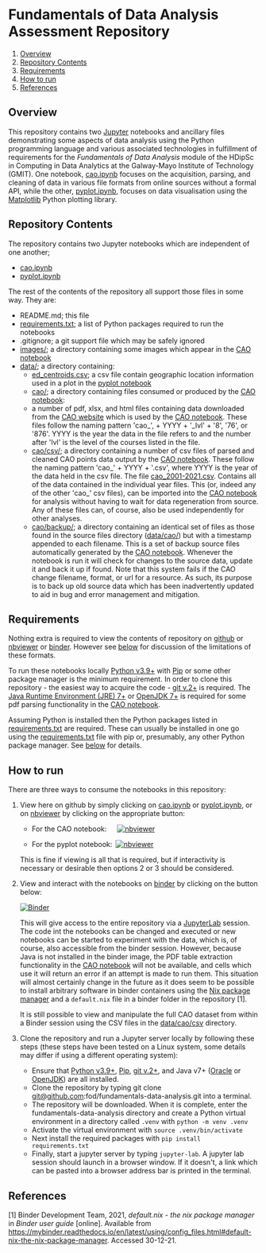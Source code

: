 # Fundamentals of Data Analysis Assessment Repository

1. [Overview](#overview)
1. [Repository Contents](#repository-contents)
1. [Requirements](#requirements)
1. [How to run](#how-to-run)
1. [References](#references)

## Overview

This repository contains two [Jupyter](https://jupyter.org/) notebooks and ancillary files demonstrating some aspects of data analysis using the Python programming language and various associated technologies in fulfillment of requirements for the *Fundamentals of Data Analysis* module of the HDipSc in Computing in Data Analytics at the Galway-Mayo Institute of Technology (GMIT). One notebook, [cao.ipynb](cao.ipynb) focuses on the acquisition, parsing, and cleaning of data in various file formats from online sources without a formal API, while the other, [pyplot.ipynb](pyplot.ipynb), focuses on data visualisation using the [Matplotlib](https://matplotlib.org/) Python plotting library.

## Repository Contents

The repository contains two Jupyter notebooks which are independent of one another;
- [cao.ipynb](cao.ipynb)
- [pyplot.ipynb](pyplot.ipynb)

The rest of the contents of the repository all support those files in some way. They are:
- README.md; this file
- [requirements.txt](requirements.txt); a list of Python packages required to run the notebooks
- .gitignore; a git support file which may be safely ignored
- [images/](images/); a directory containing some images which appear in the [CAO notebook](cao.ipynb)
- [data/](data/); a directory containing:
    - [ed_centroids.csv](data/ed_centroids.csv); a csv file contain geographic location information used in a plot in the [pyplot notebook](pyplot.ipynb)
    - [cao/](cao/); a directory containing files consumed or produced by the [CAO notebook](cao.ipynb):
    - a number of pdf, xlsx, and html files containing data downloaded from the [CAO website](http://www.cao.ie/index.php?page=points&bb=mediastats) which is used by the [CAO notebook](cao.ipynb). These files follow the naming pattern 'cao_', + YYYY + '_lvl' + '8', '76', or '876'. YYYY is the year the data in the file refers to and the number after 'lvl' is the level of the courses listed in the file.
    - [cao/csv/](data/cao/csv/); a directory containing a number of csv files of parsed and cleaned CAO points data output by the [CAO notebook](cao.ipynb). These follow the naming pattern 'cao_' + YYYY + '.csv', where YYYY is the year of the data held in the csv file. The file [cao_2001-2021.csv](data/cao/csv/cao_2001-2021.csv). Contains all of the data contained in the individual year files. This (or, indeed any of the other 'cao_' csv files), can be imported into the [CAO notebook](cao.ipynb) for analysis without having to wait for data regeneration from source. Any of these files can, of course, also be used independently for other analyses.
    - [cao/backup/](/data/cao/backup/); a directory containing an identical set of files as those found in the source files directory ([data/cao/](data/cao/)) but with a timestamp appended to each filename. This is a set of backup source files automatically generated by the [CAO notebook](cao.ipynb). Whenever the notebook is run it will check for changes to the source data, update it and back it up if found. Note that this system fails if the CAO change filename, format, or url for a resource. As such, its purpose is to back up old source data which has been inadvertently updated to aid in bug and error management and mitigation. 

## Requirements

Nothing extra is required to view the contents of repository on [github](https://github.com/fod/fundamentals-data-analysis) or [nbviewer](https://nbviewer.org/) or [binder](https://mybinder.org/). However see [below](#how-to-run) for discussion of the limitations of these formats.

To run these notebooks locally [Python v3.9+](https://www.python.org/) with [Pip](https://pypi.org/project/pip/) or some other package manager is the minimum requirement. In order to clone this repository - the easiest way to acquire the code - [git v.2+](https://git-scm.com/) is required. The [Java Runtime Environment (JRE) 7+](https://www.java.com/en/download/manual.jsp) or [OpenJDK 7+](https://openjdk.java.net/) is required for some pdf parsing functionality in the [CAO notebook](cao.ipynb).

Assuming Python is installed then the Python packages listed in [requirements.txt](requirements.txt) are required. These can usually be installed in one go using the [requirements.txt](requirements.txt) file with pip or, presumably, any other Python package manager. See [below](#how-to-run) for details.

## How to run

There are three ways to consume the notebooks in this repository:
1. View here on github by simply clicking on [cao.ipynb](cao.ipynb) or [pyplot.ipynb](pyplot.ipynb), or on [nbviewer](https://nbviewer.org/) by clicking on the appropriate button:

    - For the CAO notebook:&ensp;&ensp;&ensp;[![nbviewer](https://raw.githubusercontent.com/jupyter/design/master/logos/Badges/nbviewer_badge.svg)](https://nbviewer.org/github/fod/fundamentals-data-analysis/blob/main/cao.ipynb)

    - For the pyplot notebook:&ensp;[![nbviewer](https://raw.githubusercontent.com/jupyter/design/master/logos/Badges/nbviewer_badge.svg)](https://github.com/fod/fundamentals-data-analysis/blob/main/pyplot.ipynb)

    This is fine if viewing is all that is required, but if interactivity is necessary or desirable then options 2 or 3 should be considered.

1. View and interact with the notebooks on [binder](https://mybinder.org/) by clicking on the button below:

    [![Binder](https://mybinder.org/badge_logo.svg)](https://mybinder.org/v2/gh/fod/fundamentals-data-analysis/HEAD)

    This will give access to the entire repository via a [JupyterLab](https://jupyter.org/) session. The code int the notebooks can be changed and executed or new notebooks can be started to experiment with the data, which is, of course, also accessible from the binder session. However, because Java is not installed in the binder image, the PDF table extraction functionality in the [CAO notebook](cao.ipynb) will not be available, and cells which use it will return an error if an attempt is made to run them. This situation will almost certainly change in the future as it does seem to be possible to install arbitrary software in binder containers using the [Nix package manager](https://github.com/NixOS/nixpkgs) and a ```default.nix``` file in a binder folder in the repository [1].

    It is still possible to view and manipulate the full CAO dataset from within a Binder session using the CSV files in the [data/cao/csv](data/cao/csv/) directory.

1. Clone the repository and run a Jupyter server locally by following these steps (these steps have been tested on a Linux system, some details may differ if using a different operating system):

    - Ensure that [Python v3.9+](https://www.python.org/), [Pip](https://pypi.org/project/pip/), [git v.2+](https://git-scm.com/), and Java v7+  ([Oracle](https://www.java.com/en/download/) or [OpenJDK](https://openjdk.java.net/)) are all installed.
    - Clone the repository by typing git clone git@github.com:fod/fundamentals-data-analysis.git into a terminal.
    - The repository will be downloaded. When it is complete, enter the fundamentals-data-analysis directory and create a Python virtual environment in a directory called ```.venv``` with ```python -m venv .venv``` 
    - Activate the virtual environment with ```source .venv/bin/activate```
    - Next install the required packages with ```pip install requirements.txt```
    - Finally, start a jupyter server by typing ```jupyter-lab```. A jupyter lab session should launch in a browser window. If it doesn't, a link which can be pasted into a browser address bar is printed in the terminal.
    
## References

[1] Binder Development Team, 2021, *default.nix - the nix package manager* in *Binder user guide* [online]. Available from https://mybinder.readthedocs.io/en/latest/using/config_files.html#default-nix-the-nix-package-manager. Accessed 30-12-21.